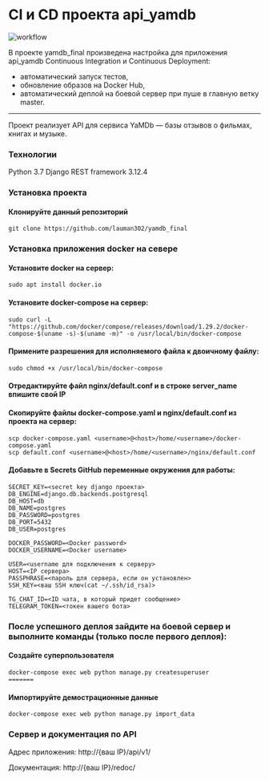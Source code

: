 # CI и CD проекта api_yamdb

![workflow](https://github.com/lauman302/yamdb_final/actions/workflows/yamdb_workflow.yml/badge.svg)

В проекте yamdb_final произведена настройка для приложения api_yamdb Continuous Integration и Continuous Deployment:
- автоматический запуск тестов,
- обновление образов на Docker Hub,
- автоматический деплой на боевой сервер при пуше в главную ветку master.
---
Проект реализует API для сервиса YaMDb — базы отзывов о фильмах, книгах и музыке.

### Технологии
Python 3.7
Django REST framework 3.12.4

### Установка проекта

#### Клонируйте данный репозиторий
```git clone https://github.com/lauman302/yamdb_final```


### Установка приложения docker на севере

#### Установите docker на сервер:
```
sudo apt install docker.io 
```
#### Установите docker-compose на сервер:
```
sudo curl -L "https://github.com/docker/compose/releases/download/1.29.2/docker-compose-$(uname -s)-$(uname -m)" -o /usr/local/bin/docker-compose
```
#### Примените разрешения для исполняемого файла к двоичному файлу:
```
sudo chmod +x /usr/local/bin/docker-compose
```

#### Отредактируйте файл nginx/default.conf и в строке server_name впишите свой IP

#### Скопируйте файлы docker-compose.yaml и nginx/default.conf из проекта на сервер:
```
scp docker-compose.yaml <username>@<host>/home/<username>/docker-compose.yaml
scp default.conf <username>@<host>/home/<username>/nginx/default.conf
```

#### Добавьте в Secrets GitHub переменные окружения для работы:
```
SECRET_KEY=<secret key django проекта>
DB_ENGINE=django.db.backends.postgresql
DB_HOST=db
DB_NAME=postgres
DB_PASSWORD=postgres
DB_PORT=5432
DB_USER=postgres

DOCKER_PASSWORD=<Docker password>
DOCKER_USERNAME=<Docker username>

USER=<username для подключения к серверу>
HOST=<IP сервера>
PASSPHRASE=<пароль для сервера, если он установлен>
SSH_KEY=<ваш SSH ключ(cat ~/.ssh/id_rsa)>

TG_CHAT_ID=<ID чата, в который придет сообщение>
TELEGRAM_TOKEN=<токен вашего бота>
```

### После успешного деплоя зайдите на боевой сервер и выполните команды (только после первого деплоя):
#### Создайте суперпользователя
```
docker-compose exec web python manage.py createsuperuser
=======
```
#### Импортируйте демострационные данные
```
docker-compose exec web python manage.py import_data  
```
### Сервер и документация по API

Адрес приложения: http://{ваш IP}/api/v1/

Документация: http://{ваш IP}/redoc/
